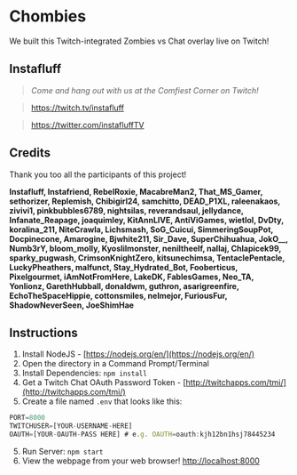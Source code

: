 # Chombies
We built this Twitch-integrated Zombies vs Chat overlay live on Twitch!

## Instafluff ##
> *Come and hang out with us at the Comfiest Corner on Twitch!*

> https://twitch.tv/instafluff

> https://twitter.com/instafluffTV

## Credits ##
Thank you too all the participants of this project!

**Instafluff, Instafriend, RebelRoxie, MacabreMan2, That_MS_Gamer, sethorizer, Replemish, Chibigirl24, samchitto, DEAD_P1XL, raleenakaos, zivivi1, pinkbubbles6789, nightsilas, reverandsaul, jellydance, Infanate_Reapage, joaquimley, KitAnnLIVE, AntiViGames, wietlol, DvDty, koralina_211, NiteCrawla, Lichsmash, SoG_Cuicui, SimmeringSoupPot, Docpinecone, Amarogine, Bjwhite211, Sir_Dave, SuperChihuahua, JokO__, Numb3rY, bloom_molly, Kyoslilmonster, neniltheelf, nallaj, Chlapicek99, sparky_pugwash, CrimsonKnightZero, kitsunechimsa, TentaclePentacle, LuckyPheathers, malfunct, Stay_Hydrated_Bot, Fooberticus, Pixelgourmet, iAmNotFromHere, LakeDK, FablesGames, Neo_TA, Yonlionz, GarethHubball, donaldwm, guthron, asarigreenfire, EchoTheSpaceHippie, cottonsmiles, nelmejor, FuriousFur, ShadowNeverSeen, JoeShimHae**

## Instructions ##

1. Install NodeJS - [https://nodejs.org/en/](https://nodejs.org/en/)
2. Open the directory in a Command Prompt/Terminal
3. Install Dependencies: `npm install`
4. Get a Twitch Chat OAuth Password Token - [http://twitchapps.com/tmi/](http://twitchapps.com/tmi/)
4. Create a file named `.env` that looks like this:
```javascript
PORT=8000
TWITCHUSER=[YOUR-USERNAME-HERE]
OAUTH=[YOUR-OAUTH-PASS HERE] # e.g. OAUTH=oauth:kjh12bn1hsj78445234
```
5. Run Server: `npm start`
6. View the webpage from your web browser! [http://localhost:8000](http://localhost:8000)
